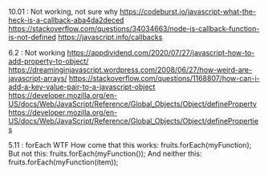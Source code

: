 10.01 : Not working, not sure why
https://codeburst.io/javascript-what-the-heck-is-a-callback-aba4da2deced
https://stackoverflow.com/questions/34034663/node-js-callback-function-is-not-defined
https://javascript.info/callbacks

6.2 : Not working
https://appdividend.com/2020/07/27/javascript-how-to-add-property-to-object/
https://dreaminginjavascript.wordpress.com/2008/06/27/how-weird-are-javascript-arrays/
https://stackoverflow.com/questions/1168807/how-can-i-add-a-key-value-pair-to-a-javascript-object
https://developer.mozilla.org/en-US/docs/Web/JavaScript/Reference/Global_Objects/Object/defineProperty
https://developer.mozilla.org/en-US/docs/Web/JavaScript/Reference/Global_Objects/Object/defineProperties

5.11 : forEach WTF
How come that this works:
fruits.forEach(myFunction);
But not this:
fruits.forEach(myFunction());
And neither this:
fruits.forEach(myFunction(item));
